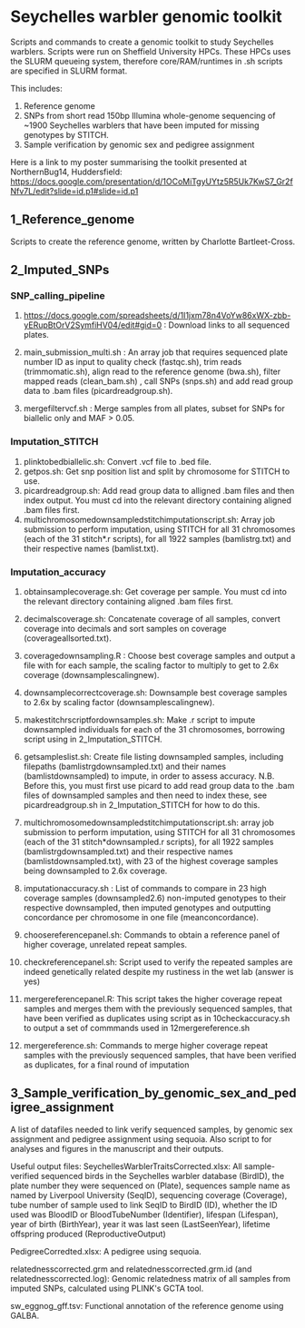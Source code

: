 # Seychelles warbler genomic toolkit

Scripts and commands to create a genomic toolkit to study Seychelles warblers. 
Scripts were run on Sheffield University HPCs. These HPCs uses the SLURM queueing system, therefore core/RAM/runtimes in .sh scripts are specified in SLURM format. 

This includes:
1) Reference genome
2) SNPs from short read 150bp Illumina whole-genome sequencing of ~1900 Seychelles warblers that have been imputed for missing genotypes by STITCH.
3) Sample verification by genomic sex and pedigree assignment


Here is a link to my poster summarising the toolkit presented at NorthernBug14, Huddersfield: https://docs.google.com/presentation/d/1OCoMiTgyUYtz5R5Uk7KwS7_Gr2fNfv7L/edit?slide=id.p1#slide=id.p1

## 1_Reference_genome

Scripts to create the reference genome, written by Charlotte Bartleet-Cross.

## 2_Imputed_SNPs

### SNP_calling_pipeline
1. https://docs.google.com/spreadsheets/d/1I1jxm78n4VoYw86xWX-zbb-yERupBtOrV2SymfiHV04/edit#gid=0 : Download links to all sequenced plates.

2. main_submission_multi.sh : An array job that requires sequenced plate number ID as input to quality check (fastqc.sh), trim reads (trimmomatic.sh), align read to the reference genome (bwa.sh), filter mapped reads (clean_bam.sh) , call SNPs (snps.sh) and add read group data to .bam files (picardreadgroup.sh).

3. mergefiltervcf.sh : Merge samples from all plates, subset for SNPs for biallelic only and MAF > 0.05.


### Imputation_STITCH

1. plinktobedbiallelic.sh: Convert .vcf file to .bed file.
2. getpos.sh: Get snp position list and split by chromosome for STITCH to use.
3. picardreadgroup.sh: Add read group data to alligned .bam files and then index output. You must cd into the relevant directory containing aligned .bam files first.
4. multichromosomedownsampledstitchimputationscript.sh: Array job submission to perform imputation, using STITCH for all 31 chromosomes (each of the 31 stitch*.r scripts),  for all 1922 samples (bamlistrg.txt) and their respective names (bamlist.txt).

### Imputation_accuracy

1. obtainsamplecoverage.sh: Get coverage per sample. You must cd into the relevant directory containing aligned .bam files first.

2. decimalscoverage.sh: Concatenate coverage of all samples, convert coverage into decimals and sort samples on coverage (coverageallsorted.txt).

3. coveragedownsampling.R : Choose best coverage samples and output a file with  for each sample, the scaling factor to multiply to get to 2.6x coverage (downsamplescalingnew).

4. downsamplecorrectcoverage.sh: Downsample best coverage samples to 2.6x by scaling factor  (downsamplescalingnew).

5. makestitchrscriptfordownsamples.sh: Make .r script  to impute downsampled individuals for each of the 31 chromosomes, borrowing script using in 2_Imputation_STITCH.

6. getsampleslist.sh: Create file listing downsampled samples, including filepaths (bamlistrgdownsampled.txt) and their names (bamlistdownsampled) to impute, in order to assess accuracy. N.B. Before this, you must first use picard to add read group data to the .bam files of downsampled samples and then need to index these, see picardreadgroup.sh in 2_Imputation_STITCH for how to do this.

7. multichromosomedownsampledstitchimputationscript.sh: array job submission to perform imputation, using STITCH for all 31 chromosomes (each of the 31 stitch*downsampled.r scripts),  for all 1922 samples (bamlistrgdownsampled.txt) and their respective names (bamlistdownsampled.txt), with 23 of the highest coverage samples being downsampled to 2.6x coverage.

8. imputationaccuracy.sh : List of commands to compare in 23 high coverage samples (downsampled2.6) non-imputed genotypes to their respective downsampled, then imputed genotypes and outputting concordance per chromosome in one file (meanconcordance).

9.  choosereferencepanel.sh: Commands to obtain a reference panel of higher coverage, unrelated repeat samples.

10.  checkreferencepanel.sh: Script used to verify the repeated samples are indeed genetically related despite my rustiness in the wet lab (answer is yes)

11.  mergereferencepanel.R: This script takes the higher coverage repeat samples and merges them with the previously sequenced samples, that have been verified as duplicates using script as in 10checkaccuracy.sh to output a set of commmands used in 12mergereference.sh

12.   mergereference.sh: Commands to merge  higher coverage repeat samples with the previously sequenced samples, that have been verified as duplicates, for a final round of imputation

## 3_Sample_verification_by_genomic_sex_and_pedigree_assignment

A list of datafiles needed to link verify sequenced samples, by genomic sex assignment and pedigree assignment using sequoia. Also script to for analyses and figures in the manuscript and their outputs.

Useful output files:
SeychellesWarblerTraitsCorrected.xlsx: All sample-verified sequenced birds in the Seychelles warbler database (BirdID), the plate number they were sequenced on (Plate), sequences sample name as named by Liverpool University (SeqID), sequencing coverage (Coverage), tube number of sample used to link SeqID to BirdID (ID), whether the ID used was BloodID or BloodTubeNumber (Identifier), lifespan (Lifespan), year of birth (BirthYear), year it was last seen (LastSeenYear), lifetime offspring produced (ReproductiveOutput)

PedigreeCorredted.xlsx: A pedigree using sequoia.

relatednesscorrected.grm and relatednesscorrected.grm.id (and relatednesscorrected.log): Genomic relatedness matrix of all samples from imputed SNPs, calculated using PLINK's GCTA tool.

sw_eggnog_gff.tsv: Functional annotation of the reference genome using GALBA.
